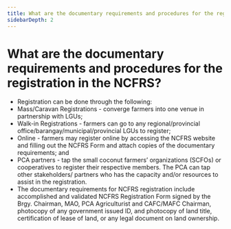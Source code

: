 ```yaml
---
title: What are the documentary requirements and procedures for the registration in the NCFRS?
sidebarDepth: 2
---
```


# What are the documentary requirements and procedures for the registration in the NCFRS?


 - Registration can be done through the following: 
 - Mass/Caravan Registrations - converge farmers into one venue in partnership with LGUs;
 - Walk-in Registrations - farmers can go to any regional/provincial office/barangay/municipal/provincial LGUs to register;
 - Online - farmers may register online by accessing the NCFRS website and filling out the NCFRS Form and attach copies of the documentary requirements; and
 - PCA partners - tap the small coconut farmers’ organizations (SCFOs) or cooperatives to register their respective members. The PCA can tap other stakeholders/ partners who has the capacity and/or resources to assist in the registration.
 - The documentary requirements for NCFRS registration include accomplished and validated NCFRS Registration Form signed by the Brgy. Chairman, MAO, PCA Agriculturist and CAFC/MAFC Chairman, photocopy of any government issued ID, and photocopy of land title, certification of lease of land, or any legal document on land ownership.

